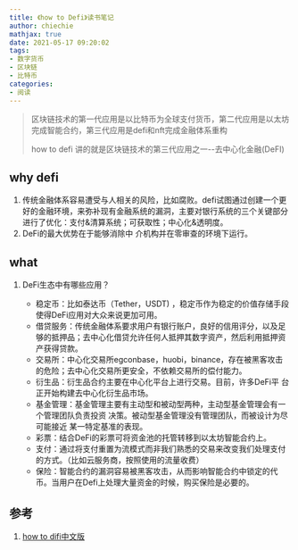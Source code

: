 ```yaml
---
title: 《how to Defi》读书笔记
author: chiechie
mathjax: true
date: 2021-05-17 09:20:02
tags: 
- 数字货币
- 区块链
- 比特币
categories: 
- 阅读
---
```


> 区块链技术的第一代应用是以比特币为全球支付货币，第二代应用是以太坊完成智能合约，第三代应用是defi和nft完成金融体系重构
>
> how to defi 讲的就是区块链技术的第三代应用之一--去中心化金融(DeFI)



## why defi

1. 传统金融体系容易遭受与人相关的风险，比如腐败。defi试图通过创建一个更好的金融环境，来弥补现有金融系统的漏洞，主要对银行系统的三个关键部分进行了优化：支付&清算系统；可获取性；中心化&透明度。
2. DeFi的最大优势在于能够消除中 介机构并在零审查的环境下运行。



## what

1. DeFi生态中有哪些应用？
   
   - 稳定币：比如泰达币（Tether，USDT) ，稳定币作为稳定的价值存储手段使得DeFi应用对大众来说更加可用。
   - 借贷服务：传统金融体系要求用户有银行账户，良好的信用评分，以及足够的抵押品；去中心化借贷允许任何人抵押其数字资产，然后利用抵押资产获得贷款。
    - 交易所：中心化交易所egconbase，huobi，binance，存在被黑客攻击的危险；去中心化交易所更安全，不依赖交易所的偿付能力。
    - 衍生品：衍生品合约主要在中心化平台上进行交易。目前，许多DeFi平 台正开始构建去中心化衍生品市场。
    - 基金管理：基金管理主要有主动型和被动型两种，主动型基金管理会有一个管理团队负责投资 决策。被动型基金管理没有管理团队，而被设计为尽可能接近 某一特定基准的表现。
   - 彩票：结合DeFi的彩票可将资金池的托管转移到以太坊智能合约上。
   - 支付：通过将支付重置为流模式而非我们熟悉的交易来改变我们处理支付的方式。（比如云服务商，按照使用的流量收费）
   - 保险：智能合约的漏洞容易被黑客攻击，从而影响智能合约中锁定的代币。当用户在Defi上处理大量资金的时候，购买保险是必要的。
   


   
## 参考
1. [how to difi中文版](https://news.huoxing24.com/20200817195548945458.html)

    
      

